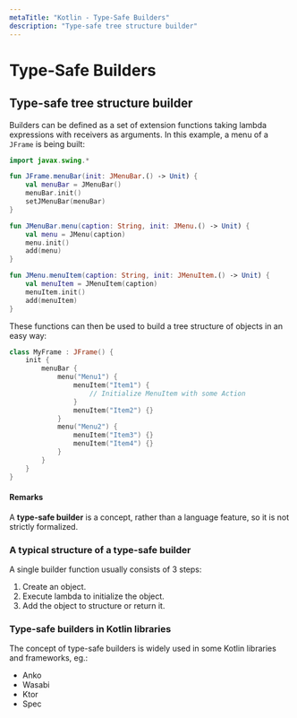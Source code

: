 ```yaml
---
metaTitle: "Kotlin - Type-Safe Builders"
description: "Type-safe tree structure builder"
---
```


# Type-Safe Builders



## Type-safe tree structure builder


Builders can be defined as a set of extension functions taking lambda expressions with receivers as arguments. In this example, a menu of a `JFrame` is being built:

```kotlin
import javax.swing.*

fun JFrame.menuBar(init: JMenuBar.() -> Unit) {
    val menuBar = JMenuBar()
    menuBar.init()
    setJMenuBar(menuBar)
}

fun JMenuBar.menu(caption: String, init: JMenu.() -> Unit) {
    val menu = JMenu(caption)
    menu.init()
    add(menu)
}

fun JMenu.menuItem(caption: String, init: JMenuItem.() -> Unit) {
    val menuItem = JMenuItem(caption)
    menuItem.init()
    add(menuItem)
}

```

These functions can then be used to build a tree structure of objects in an easy way:

```kotlin
class MyFrame : JFrame() {
    init {
        menuBar {
            menu("Menu1") {
                menuItem("Item1") {
                    // Initialize MenuItem with some Action
                }
                menuItem("Item2") {}
            }
            menu("Menu2") {
                menuItem("Item3") {}
                menuItem("Item4") {}
            }
        }
    }
}

```



#### Remarks


A **type-safe builder** is a concept, rather than a language feature, so it is not strictly formalized.

### A typical structure of a type-safe builder

A single builder function usually consists of 3 steps:

1. Create an object.
1. Execute lambda to initialize the object.
1. Add the object to structure or return it.

### Type-safe builders in Kotlin libraries

The concept of type-safe builders is widely used in some Kotlin libraries and frameworks, eg.:

- Anko
- Wasabi
- Ktor
- Spec

